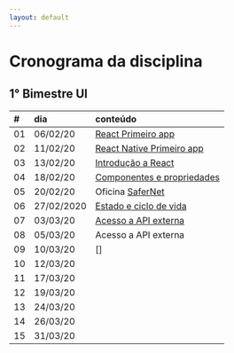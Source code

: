 ```yaml
---
layout: default
---
```


# [](#header-1) Cronograma da disciplina

## [](#header-2) 1° Bimestre UI

| \# | dia        | conteúdo                                               |
| :- | :--------- | :----------------------------------------------------- |
| 01 | 06/02/20   | [React Primeiro app](react/01-2020-first-app)          |
| 02 | 11/02/20   | [React Native Primeiro app](reactnative/01-2020-intro) |
| 03 | 13/02/20   | [Introdução a React](react/02-2020-intro)              |
| 04 | 18/02/20   | [Componentes e propriedades](react/03-2020-components) |
| 05 | 20/02/20   | Oficina [SaferNet](https://new.safernet.org.br/)       |
| 06 | 27/02/2020 | [Estado e ciclo de vida](react/04-2020-state)          |
| 07 | 03/03/20   | [Acesso a API externa](react/05-2020-api)              |
| 08 | 05/03/20   | Acesso a API externa                                   |
| 09 | 10/03/20   | []                                                     |
| 10 | 12/03/20   |                                                        |
| 11 | 17/03/20   |                                                        |
| 12 | 19/03/20   |                                                        |
| 13 | 24/03/20   |                                                        |
| 14 | 26/03/20   |                                                        |
| 15 | 31/03/20   |                                                        |
